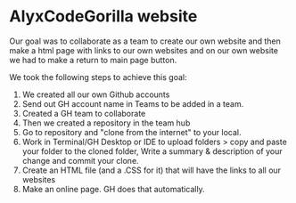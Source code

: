 # AlyxCodeGorilla website

Our goal was to collaborate as a team to create our own website and then make a html page with links to our own websites
and on our own website we had to make a return to main page button.

We took the following steps to achieve this goal:
1. We created all our own Github accounts
2. Send out GH account name in Teams to be added in a team.
3. Created a GH team to collaborate
4. Then we created a repository in the team hub
5. Go to repository and "clone from the internet" to your local.
6. Work in Terminal/GH Desktop or IDE to upload folders > copy and paste your folder to the cloned folder,
   Write a summary & description of your change and commit your clone.
7. Create an HTML file (and a .CSS for it) that will have the links to all our websites
8. Make an online page. GH does that automatically.